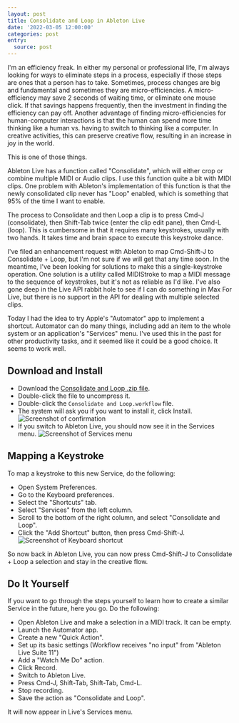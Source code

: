 ```yaml
---
layout: post
title: Consolidate and Loop in Ableton Live
date: '2022-03-05 12:00:00'
categories: post
entry:
  source: post
---
```


I'm an efficiency freak. In either my personal or professional life, I'm always looking for ways to eliminate steps in a process, especially if those steps are ones that a person has to take. Sometimes, process changes are big and fundamental and sometimes they are micro-efficiencies. A micro-efficiency may save 2 seconds of waiting time, or eliminate one mouse click. If that savings happens frequently, then the investment in finding the efficiency can pay off. Another advantage of finding micro-efficiencies for human-computer interactions is that the human can spend more time thinking like a human vs. having to switch to thinking like a computer. In creative activities, this can preserve creative flow, resulting in an increase in joy in the world.

This is one of those things.

Ableton Live has a function called "Consolidate", which will either crop or combine multiple MIDI or Audio clips. I use this function quite a bit with MIDI clips. One problem with Ableton's implementation of this function is that the newly consolidated clip never has "Loop" enabled, which is something that 95% of the time I want to enable.

The process to Consolidate and then Loop a clip is to press Cmd-J (consolidate), then Shift-Tab twice (enter the clip edit pane), then Cmd-L (loop). This is cumbersome in that it requires many keystrokes, usually with two hands. It takes time and brain space to execute this keystroke dance.

I've filed an enhancement request with Ableton to map Cmd-Shift-J to Consolidate + Loop, but I'm not sure if we will get that any time soon. In the meantime, I've been looking for solutions to make this a single-keystroke operation. One solution is a utility called MIDIStroke to map a MIDI message to the sequence of keystrokes, but it's not as reliable as I'd like. I've also gone deep in the Live API rabbit hole to see if I can do something in Max For Live, but there is no support in the API for dealing with multiple selected clips.

Today I had the idea to try Apple's "Automator" app to implement a shortcut. Automator can do many things, including add an item to the whole system or an application's "Services" menu. I've used this in the past for other productivity tasks, and it seemed like it could be a good choice. It seems to work well.

## Download and Install

- Download the [Consolidate and Loop .zip file](/images/consolidateAndLoop/ConsolidateAndLoop.zip).
- Double-click the file to uncompress it.
- Double-click the `Consolidate and Loop.workflow` file.
- The system will ask you if you want to install it, click Install.
  ![Screenshot of confirmation](/images/consolidateAndLoop/install.png)
- If you switch to Ableton Live, you should now see it in the Services menu.
  ![Screenshot of Services menu](/images/consolidateAndLoop/services_menu.png)

## Mapping a Keystroke

To map a keystroke to this new Service, do the following:

- Open System Preferences.
- Go to the Keyboard preferences.
- Select the "Shortcuts" tab.
- Select "Services" from the left column.
- Scroll to the bottom of the right column, and select "Consolidate and Loop".
- Click the "Add Shortcut" button, then press Cmd-Shift-J.
  ![Screenshot of Keyboard shortcut](/images/consolidateAndLoop/key_shortcut.png)

So now back in Ableton Live, you can now press Cmd-Shift-J to Consolidate + Loop a selection and stay in the creative flow.

## Do It Yourself

If you want to go through the steps yourself to learn how to create a similar Service in the future, here you go. Do the following:

- Open Ableton Live and make a selection in a MIDI track. It can be empty.
- Launch the Automator app.
- Create a new "Quick Action".
- Set up its basic settings (Workflow receives "no input" from "Ableton Live Suite 11")
- Add a "Watch Me Do" action.
- Click Record.
- Switch to Ableton Live.
- Press Cmd-J, Shift-Tab, Shift-Tab, Cmd-L.
- Stop recording.
- Save the action as "Consolidate and Loop".

It will now appear in Live's Services menu.
